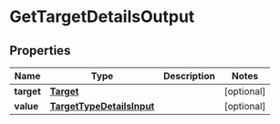 

# GetTargetDetailsOutput

## Properties

Name | Type | Description | Notes
------------ | ------------- | ------------- | -------------
**target** | [**Target**](Target.md) |  |  [optional]
**value** | [**TargetTypeDetailsInput**](TargetTypeDetailsInput.md) |  |  [optional]



